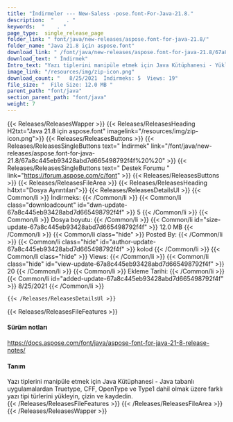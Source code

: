 ```yaml
---
title: "İndirmeler --- New-Saless -pose.font-For-Java-21.8." 
description:  "    . " 
keywords:  "    . " 
page_type:  single_release_page
folder_link: " font/java/new-releases/aspose.font-for-java-21.8/"
folder_name: "Java 21.8 için aspose.font"
download_link: " /font/java/new-releases/aspose.font-for-java-21.8/67a8c445eb93428abd7d665498792f4f"
download_text: " İndirmek"
Intro_text: "Yazı tiplerini manipüle etmek için Java Kütüphanesi - Yükle, çizin ve farklı yazı tipi türlerini kaydedin ..."
image_link: "/resources/img/zip-icon.png"
download_count: "   8/25/2021  İndirmeks: 5  Views: 19"
file_size: "  File Size: 12.0 MB "
parent_path: "font/java"
section_parent_path: "font/java"
weight: 7
---
```


{{< Releases/ReleasesWapper >}}
  {{< Releases/ReleasesHeading H2txt="Java 21.8 için aspose.font" imagelink="/resources/img/zip-icon.png">}}
  {{< Releases/ReleasesButtons >}}
    {{< Releases/ReleasesSingleButtons text=" İndirmek" link="/font/java/new-releases/aspose.font-for-java-21.8/67a8c445eb93428abd7d665498792f4f%20%20" >}}
    {{< Releases/ReleasesSingleButtons text=" Destek Forumu " link="https://forum.aspose.com/c/font" >}}
  {{< Releases/ReleasesButtons >}}
  {{< Releases/ReleasesFileArea >}}
    {{< Releases/ReleasesHeading h4txt="Dosya Ayrıntıları">}}
    {{< Releases/ReleasesDetailsUl >}}
            {{< Common/li  >}} İndirmeks: {{< /Common/li >}} 
      {{< Common/li class="downloadcount" id="dwn-update-67a8c445eb93428abd7d665498792f4f" >}} 5 {{< /Common/li >}} 
      {{< Common/li  >}} Dosya boyutu: {{< /Common/li >}} 
      {{< Common/li id="size-update-67a8c445eb93428abd7d665498792f4f" >}} 12.0 MB {{< /Common/li >}} 
      {{< Common/li  class="hide" >}} Posted By: {{< /Common/li >}} 
      {{< Common/li class="hide" id="author-update-67a8c445eb93428abd7d665498792f4f" >}} kolod {{< /Common/li >}} 
      {{< Common/li class="hide"  >}} Views: {{< /Common/li >}} 
      {{< Common/li class="hide" id="view-update-67a8c445eb93428abd7d665498792f4f" >}} 20 {{< /Common/li >}} 
      {{< Common/li  >}} Ekleme Tarihi: {{< /Common/li >}} 
      {{< Common/li id="added-update-67a8c445eb93428abd7d665498792f4f" >}} 8/25/2021 {{< /Common/li >}} 

    {{< /Releases/ReleasesDetailsUl >}}

  {{< Releases/ReleasesFileFeatures >}}
      <h4>Sürüm notları</h4><div><a href="https://docs.aspose.com/font/java/aspose-font-for-java-21-8-release-notes/">https://docs.aspose.com/font/java/aspose-font-for-java-21-8-release-notes/</a></div><h4>Tanım</h4><div class="HTMLDescription">Yazı tiplerini manipüle etmek için Java Kütüphanesi - Java tabanlı uygulamalardan Truetype, CFF, OpenType ve Type1 dahil olmak üzere farklı yazı tipi türlerini yükleyin, çizin ve kaydedin.</div>
  {{< /Releases/ReleasesFileFeatures >}}
 {{< /Releases/ReleasesFileArea >}}
{{< /Releases/ReleasesWapper >}}


